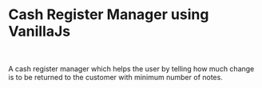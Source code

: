 # Cash Register Manager using VanillaJs #
<br>

A cash register manager which helps the user by telling how much change is to be returned to the customer with minimum number of notes.
